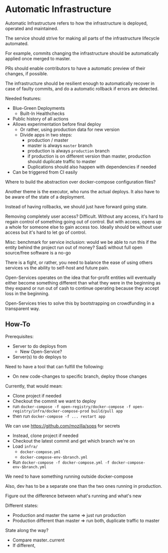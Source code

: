 # Automatic Infrastructure

Automatic Infrastructure refers to how the infrastructure is deployed, operated and maintained.

The service should strive for making all parts of the infrastructure lifecycle automated.

For example, commits changing the infrastructure should be automatically applied once merged to master.

PRs should enable contributors to have a automatic preview of their changes, if possible.

The infrastructure should be resilient enough to automatically recover in case of faulty commits, and do a automatic rollback if errors are detected.

Needed features:

- Blue-Green Deployments
  - Built-In Healthchecks
- Public history of all actions
- Allows experimentation before final deploy
  - Or rather, using production data for new version
  - Divide apps in two steps:
    - production / master
    - master is always `master` branch
    - production is always `production` branch
    - if production is on different version than master, production should duplicate
      traffic to master
    - Duplications should also happen with dependencies if needed
- Can be triggered from CI easily













Where to build the abstraction over docker-compose configuration files?

Another theme is the executor, who runs the actual deploys. It also have to be
aware of the state of a deployment.

Instead of having rollbacks, we should just have forward going state.

Removing completely user access? Difficult. Without any access, it's hard to 
regain control of something going out of control. But with access, opens up
a whole for someone else to gain access too. Ideally should be without user access
but it's hard to let go of control.

Misc: benchmark for service inclusion: would we be able to run this if the entity
behind the project run out of money? SaaS without full open source/free software
is a no-go

There is a fight, or rather, you need to balance the ease of using others services
vs the ability to self-host and future pain.

Open-Services operates on the idea that for-profit entities will eventually
either become something different than what they were in the beginning as they
expand or run out of cash to continue operating because they accept loss in
the beginning.

Open-Services tries to solve this by bootstrapping on crowdfunding in a transparent
way.

## How-To

Prerequisites:

- Server to do deploys from
  - New Open-Service?
- Server(s) to do deploys to

Need to have a tool that can fulfill the following:

- On new code-changes to specific branch, deploy those changes

Currently, that would mean:

- Clone project if needed
- Checkout the commit we want to deploy
- run `docker-compose -f open-registry/docker-compose -f open-registry/infra/docker-compose-prod build/pull app`
- then run `docker-compose -f ... restart app`

We can use https://github.com/mozilla/sops for secrets

- Instead, clone project if needed
- Checkout the latest commit and get which branch we're on
- Load `infra/`
     - `docker-compose.yml`
     - `docker-compose-env-$branch.yml`
- Run `docker-compose -f docker-compose.yml -f docker-compose-env-$branch.yml`

We need to have something running outside docker-compose

Also, dev has to be a separate one than the two ones running in production.

Figure out the difference between what's running and what's new

Different states:
- Production and master the same => just run production
- Production different than master => run both, duplicate traffic to master

State along the way?

- Compare master..current
- If different, 
